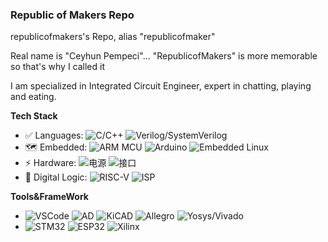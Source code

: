 ### Republic of Makers Repo ###

republicofmakers's Repo, alias "republicofmaker"



Real name is "Ceyhun Pempeci"... "RepublicofMakers" is more memorable so that's why I called it


I am specialized in Integrated Circuit Engineer, expert in chatting, playing and eating.

**Tech Stack**
* ✅ Languages: ![C/C++](https://img.shields.io/badge/-C/C++-white?style=flat-square&logo=c) 
![Verilog/SystemVerilog](https://img.shields.io/badge/-Verilog/SystemVerilog-white?style=flat-square&logo=V)
* 🗺 Embedded: ![ARM MCU](https://img.shields.io/badge/-MCU-white?style=flat-square&logo=Arm)
![Arduino](https://img.shields.io/badge/-Arduino-white?style=flat-square&logo=Arduino)
![Embedded Linux](https://img.shields.io/badge/-Embedded%20Linux-white?style=flat-square&logo=Linux)
* ⚡ Hardware: ![电源](https://img.shields.io/badge/-PowerSupply-white?style=flat-square)
![接口](https://img.shields.io/badge/-Interfaces-00629B?style=flat-square&logo=IEEE)
* 🚀 Digital Logic: 
![RISC-V](https://img.shields.io/badge/-RV32-F6B21A?style=flat-square)
![ISP](https://img.shields.io/badge/-ISP-76B900?style=flat-square)


**Tools&FrameWork**

* ![VSCode](https://img.shields.io/badge/-VS%20Code-007ACC?style=flat-square&logo=visual-studio-code) 
![AD](https://img.shields.io/badge/-Altium%20Designer-24292E?style=flat-square&logo=Altium%20Designer)
![KiCAD](https://img.shields.io/badge/-KiCad-6C0101?style=flat-square&logo=KiCad)
![Allegro](https://img.shields.io/badge/-Allegro-000000?style=flat-square&logo=Allegro)
![Yosys/Vivado](https://img.shields.io/badge/-Yosys/Vivado-pink?style=flat-square)
* ![STM32](https://img.shields.io/badge/-STM32-03234B?style=flat-square&logo=STMicroelectronics) 
![ESP32](https://img.shields.io/badge/-ESP32-282423?style=flat-square&logo=Espressif)
![Xilinx](https://img.shields.io/badge/-Xilinx-E01F27?style=flat-square&logo=Xilinx)

